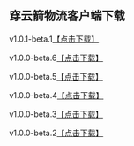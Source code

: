 ## 穿云箭物流客户端下载

v1.0.1-beta.1<a href="itms-services://?action=download-manifest&url=https://github.com/chakery2/cyjclient/releases/download/v1.0.1-beta.1/manifest.plist">【点击下载】</a>

v1.0.0-beta.6<a href="itms-services://?action=download-manifest&url=https://github.com/chakery2/cyjclient/releases/download/v1.0.0-beta.6/manifest.plist">【点击下载】</a>

v1.0.0-beta.5<a href="itms-services://?action=download-manifest&url=https://github.com/chakery2/cyjclient/releases/download/v1.0.0-beta.5/manifest.plist">【点击下载】</a>

v1.0.0-beta.4<a href="itms-services://?action=download-manifest&url=https://github.com/chakery2/cyjclient/releases/download/v1.0.0-beta.4/manifest.plist">【点击下载】</a>

v1.0.0-beta.3<a href="itms-services://?action=download-manifest&url=https://github.com/chakery2/cyjclient/releases/download/v1.0.0-beta.3/manifest.plist">【点击下载】</a>

v1.0.0-beta.2<a href="itms-services://?action=download-manifest&url=https://github.com/chakery2/cyjclient/releases/download/1.0.0/manifest.plist">【点击下载】</a>
